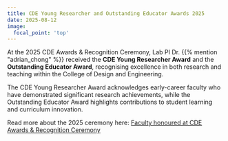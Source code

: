 ```yaml
---
title: CDE Young Researcher and Outstanding Educator Awards 2025
date: 2025-08-12
image:
  focal_point: 'top'
---
```


At the 2025 CDE Awards & Recognition Ceremony, Lab PI Dr. {{% mention "adrian_chong" %}} received the **CDE Young Researcher Award** and the **Outstanding Educator Award**, recognising excellence in both research and teaching within the College of Design and Engineering.

<!--more-->

The CDE Young Researcher Award acknowledges early-career faculty who have demonstrated significant research achievements, while the Outstanding Educator Award highlights contributions to student learning and curriculum innovation.  

Read more about the 2025 ceremony here: [Faculty honoured at CDE Awards & Recognition Ceremony](https://cde.nus.edu.sg/news-detail/faculty-honoured-at-cde-awards-and-recognition-ceremony/)
